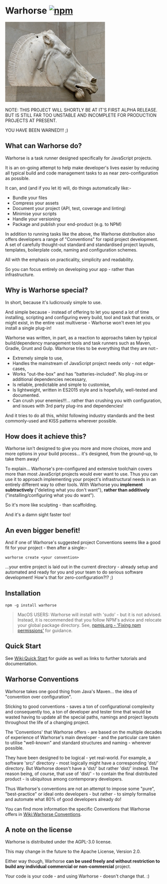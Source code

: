 # Warhorse [![npm](https://img.shields.io/npm/v/warhorse.svg)]()

![The ideal warhorse..!](/docs/img/warhorse_320.jpg)

NOTE: THIS PROJECT WILL SHORTLY BE AT IT'S FIRST ALPHA RELEASE.  BUT IS STILL FAR TOO UNSTABLE AND INCOMPLETE FOR PRODUCTION PROJECTS AT PRESENT.

YOU HAVE BEEN WARNED!!! ;)

## What can Warhorse do?

Warhorse is a task runner designed specifically for JavaScript projects.  

It is an on-going attempt to help make developer's lives easier by reducing all typical build and code management tasks to as near zero-configuration as possible.

It can, and (and if you let it) will, do things automatically like:-

* Bundle your files
* Compress your assets
* Document your project (API, test, coverage and linting)
* Minimise your scripts
* Handle your versioning
* Package and publish your end-product (e.g. to NPM)

In addition to running tasks like the above, the Warhorse distribution also offers developers a range of "Conventions" for rapid project development.  A set of carefully thought-out standard and standardised project layouts, templates, boilerplate code, naming and configuration schemes.  

All with the emphasis on practicality, simplicity and readability. 

So you can focus entirely on developing your app - rather than infrastructure. 

## Why is Warhorse special?

In short, because it's ludicrously simple to use.

And simple because - instead of offering to let you spend a lot of time installing, scripting and configuring every build, tool and task that exists, or might exist, in the entire vast multiverse - Warhorse won't even let you install a single plug-in!

Warhorse was written, in part, as a reaction to approachs taken by typical build/dependency management tools and task runners such as Maven, Gradle, Grunt and Gulp.  Warhorse tries to be everything that they are not:-
 
* Extremely simple to use,
* Handles the mainstream of JavaScript project needs only - not edge-cases,
* Works "out-the-box" and has "batteries-included".  No plug-ins or additional dependencies necessary,
* Is reliable, predictable and simple to customise,
* Is lightweight, written in ES2015 style and is hopefully, well-tested and documented.
* Can crush your enemies!!!... rather than crushing you with configuration, and issues with 3rd party plug-ins and dependencies!

And it tries to do all this, whilst following industry standards and the best commonly-used and KISS patterns wherever possible.

## How does it achieve this?

Warhorse isn't designed to give you more and more choices, more and more options in your build process... it's designed, from the ground-up, to take them away!

To explain... Warhorse's pre-configured and extensive toolchain covers more than most JavaScript projects would ever want to use.  Thus you can use it to approach implementing your project's infrastructural needs in an entirely different way to other tools.  With Warhorse you **implement subtractively** ("deleting what you don't want"), **rather than additively** ("installing/configuring what you do want").  

So it's more like sculpting - than scaffolding.

And it's a damn sight faster too!

## An even bigger benefit!

And if one of Warhorse's suggested project Conventions seems like a good fit for your project - then after a single:-

```
warhorse create <your convention>
```

...your entire project is laid out in the current directory - already setup and automated and ready for you and your team to do serious software development!  How's that for zero-configuration?!? ;)


## Installation

    npm -g install warhorse

> MacOS USERS: Warhorse will install with 'sudo' - but it is not advised.  Instead, it is recommended that you follow NPM's advice and relocate your global package directory.
> See, [npmjs.org - 'Fixing npm permissions'](https://docs.npmjs.com/getting-started/fixing-npm-permissions) for guidance.


## Quick Start

See [Wiki:Quick Start](https://github.com/kasargeant/warhorse/wiki/Quick-Start) for guide as well as links to further tutorials and documentation.


## Warhorse Conventions

Warhorse takes one good thing from Java's Maven... the idea of "convention over configuration".  

Sticking to good conventions - saves a ton of configurational complexity and consequently too, a ton of developer and tester time that would be wasted having to update all the special paths, namings and project layouts throughout the life of a changing project.

The 'Conventions' that Warhorse offers - are based on the multiple decades of experience of Warhorse's main developer - and the particular care taken to utilise "well-known" and standard structures and naming - wherever possible.

They have been designed to be logical - yet real-world.  For example, a software 'src/' directory - most logically might have a corresponding 'dst/' directory.  But Warhorse doesn't have a 'dst/' but rather 'dist/' instead.  The reason being, of course, that use of 'dist/' - to contain the final distributed product - is ubiquitous among contemporary developers.  
 
Thus Warhorse's conventions are not an attempt to impose some "pure", "best-practice" or ideal onto developers - but rather - to simply formalise and automate what 80% of good developers already do!

You can find more information the specific Conventions that Warhorse offers in [Wiki:Warhorse Conventions](https://github.com/kasargeant/warhorse/wiki/Warhorse-Conventions).

## A note on the license

Warhorse is distributed under the AGPL-3.0 license.  

This may change in the future to the Apache License, Version 2.0.  

Either way though, Warhorse **can be used freely and without restriction to build any individual commercial or non-commercial** project.  

Your code is your code - and using Warhorse - doesn't change that. :)
